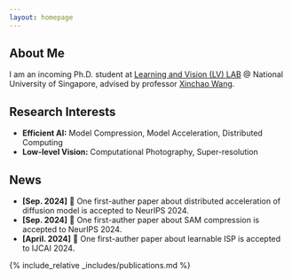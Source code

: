 ```yaml
---
layout: homepage
---
```


## About Me

I am an incoming Ph.D. student at [Learning and Vision (LV) LAB](http://www.lv-nus.org/) @ National University of Singapore, advised by professor [Xinchao Wang](https://scholar.google.com/citations?hl=zh-CN&user=w69Buq0AAAAJ).

## Research Interests

- **Efficient AI:** Model Compression, Model Acceleration, Distributed Computing
- **Low-level Vision:** Computational Photography, Super-resolution

## News
- **[Sep. 2024]** :tada: One first-auther paper about distributed acceleration of diffusion model is accepted to NeurIPS 2024.
- **[Sep. 2024]** :tada: One first-auther paper about SAM compression is accepted to NeurIPS 2024.
- **[April. 2024]** :tada: One first-auther paper about learnable ISP is accepted to IJCAI 2024.

{% include_relative _includes/publications.md %}

<!-- {% include_relative _includes/services.md %} -->
